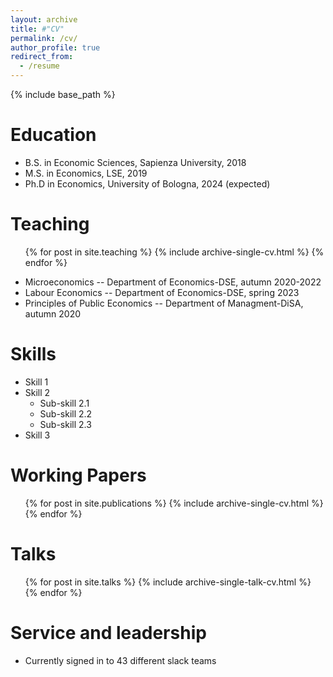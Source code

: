 ```yaml
---
layout: archive
title: #"CV"
permalink: /cv/
author_profile: true
redirect_from:
  - /resume
---
```


{% include base_path %}

Education
======
* B.S. in Economic Sciences, Sapienza University, 2018
* M.S. in Economics, LSE, 2019
* Ph.D in Economics, University of Bologna, 2024 (expected)

  
Teaching
======
  <ul>{% for post in site.teaching %}
    {% include archive-single-cv.html %}
  {% endfor %}</ul>

*  Microeconomics -- Department of Economics-DSE, autumn 2020-2022
*  Labour Economics -- Department of Economics-DSE, spring 2023
*  Principles of Public Economics -- Department of Managment-DiSA, autumn 2020

Skills
======
* Skill 1
* Skill 2
  * Sub-skill 2.1
  * Sub-skill 2.2
  * Sub-skill 2.3
* Skill 3

Working Papers
======
  <ul>{% for post in site.publications %}
    {% include archive-single-cv.html %}
  {% endfor %}</ul>
  
Talks
======
  <ul>{% for post in site.talks %}
    {% include archive-single-talk-cv.html %}
  {% endfor %}</ul>

Service and leadership
======
* Currently signed in to 43 different slack teams
